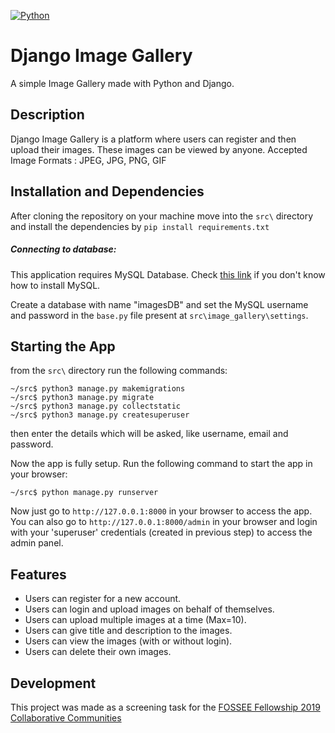 [![Python](https://img.shields.io/badge/Python-3.6-brightgreen.svg)](http://www.python.org/download/)
# Django Image Gallery

A simple Image Gallery made with Python and Django.

## Description

Django Image Gallery is a platform where users can register and then upload their images. These images can be viewed by anyone.
Accepted Image Formats : JPEG, JPG, PNG, GIF

## Installation and Dependencies

After cloning the repository on your machine move into the ```src\``` directory and install the dependencies by ```pip install requirements.txt```


##### Connecting to database:
This application requires MySQL Database.
Check [this link](https://goo.gl/85wAeM) if you don't know how to install MySQL.

Create a database with name "imagesDB" and set the MySQL username and password in the ```base.py``` file present at ```src\image_gallery\settings```.

## Starting the App
from the ```src\``` directory run the following commands:
```
~/src$ python3 manage.py makemigrations
~/src$ python3 manage.py migrate
~/src$ python3 manage.py collectstatic
~/src$ python3 manage.py createsuperuser
```
then enter the details which will be asked, like username, email and password.

Now the app is fully setup.
Run the following command to start the app in your browser:
```
~/src$ python manage.py runserver
```
Now just go to ```http://127.0.0.1:8000``` in your browser to access the app.
You can also go to ```http://127.0.0.1:8000/admin``` in your browser and login with your 'superuser' credentials (created in previous step) to access the admin panel.

## Features

- Users can register for a new account.
- Users can login and upload images on behalf of themselves.
- Users can upload multiple images at a time (Max=10).
- Users can give title and description to the images.
- Users can view the images (with or without login).
- Users can delete their own images.

## Development

This project was made as a screening task for the [FOSSEE Fellowship 2019 Collaborative Communities](https://fossee.in/)